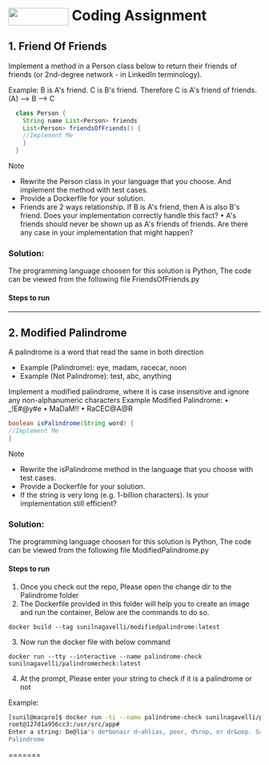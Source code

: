 # [](https://www.agoda.com)<img align="center" width="120" height="35" src="https://cdn6.agoda.net/images/MVC/default/agoda-logo.svg?sanitize=true&raw=true"/> Coding Assignment


## 1. Friend Of Friends

Implement a method in a Person class below to return their friends of friends (or 2nd-degree network -
in LinkedIn terminology).

Example: B is A's friend. C is B's friend. Therefore C is A's friend of friends. (A) --> B --> C
```java
  class Person {
    String name List<Person> friends
    List<Person> friendsOfFriends() {
    //Implement Me
    }
  }
```
Note
* Rewrite the Person class in your language that you choose. And implement the method with test
cases.
* Provide a Dockerfile for your solution.
* Friends are 2 ways relationship. If B is A's friend, then A is also B's friend. Does your
implementation correctly handle this fact?
• A's friends should never be shown up as A's friends of friends. Are there any case in your
implementation that might happen?

### Solution:

The programming language choosen for this solution is Python, The code can be viewed from the following file FriendsOfFriends.py

#### Steps to run

-----

## 2. Modified Palindrome
  A palindrome is a word that read the same in both direction
  * Example (Palindrome): eye, madam, racecar, noon
  * Example (Not Palindrome): test, abc, anything

Implement a modified palindrome, where it is case insensitive and ignore any non-alphanumeric
characters
Example Modified Palindrome:
• _!E#@y#e
• MaDaM!!
• RaCEC@A@R
```java
boolean isPalindrome(String word) {
//Implement Me
}
```
Note
* Rewrite the isPalindrome method in the language that you choose with test cases.
* Provide a Dockerfile for your solution.
* If the string is very long (e.g. 1-billion characters). Is your implementation still efficient?

### Solution:

The programming language choosen for this solution is Python, The code can be viewed from the following file ModifiedPalindrome.py

#### Steps to run

1. Once you check out the repo, Please open the change dir to the Palindrome folder
2. The Dockerfile provided in this folder will help you to create an image and run the container, Below are the commands to do so.
  ```
  docker build --tag sunilnagavelli/modifiedpalindrome:latest

  ```
3. Now run the docker file with below command
```
docker run --tty --interactive --name palindrome-check sunilnagavelli/palindromecheck:latest
```
4. At the prompt, Please enter your string to check if it is a palindrome or not

Example:
```bash
[sunil@macpro]$ docker run -ti --name palindrome-check sunilnagavelli/palindromecheck:latest
root@127d1a956cc3:/usr/src/app# 
Enter a string: De@lia's de*bonair d~ahlias, poor, d%rop, or dr&oop. Sail, H(adrian; Obe#d s$ailed
Palindrome
```
=======
